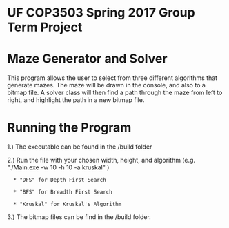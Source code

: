 # UF COP3503 Spring 2017 Group Term Project

# Maze Generator and Solver

This program allows the user to select from three different algorithms that generate mazes. The maze will be drawn in the console, and also to a bitmap file. A solver class will then find a path through the maze from left to right, and highlight the path in a new bitmap file.

# Running the Program
1.) The executable can be found in the /build folder

2.) Run the file with your chosen width, height, and algorithm (e.g. "./Main.exe -w 10 -h 10 -a kruskal" )

      * "DFS" for Depth First Search
      
      * "BFS" for Breadth First Search
      
      * "Kruskal" for Kruskal's Algorithm
      
3.) The bitmap files can be find in the /build folder.
